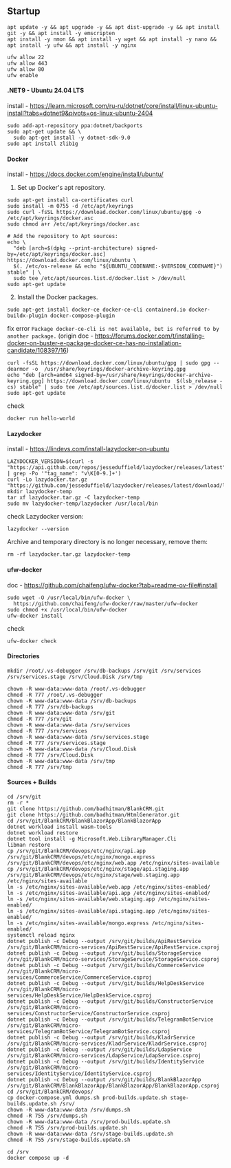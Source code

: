 ## Startup

```
apt update -y && apt upgrade -y && apt dist-upgrade -y && apt install git -y && apt install -y emscripten
apt install -y nmon && apt install -y wget && apt install -y nano && apt install -y ufw && apt install -y nginx
```

```
ufw allow 22
ufw allow 443
ufw allow 80
ufw enable
```

#### .NET9 - Ubuntu 24.04 LTS
install - https://learn.microsoft.com/ru-ru/dotnet/core/install/linux-ubuntu-install?tabs=dotnet9&pivots=os-linux-ubuntu-2404
```
sudo add-apt-repository ppa:dotnet/backports
sudo apt-get update && \
  sudo apt-get install -y dotnet-sdk-9.0
sudo apt install zlib1g
```

#### Docker
install - https://docs.docker.com/engine/install/ubuntu/
1. Set up Docker's apt repository.
```
sudo apt-get install ca-certificates curl
sudo install -m 0755 -d /etc/apt/keyrings
sudo curl -fsSL https://download.docker.com/linux/ubuntu/gpg -o /etc/apt/keyrings/docker.asc
sudo chmod a+r /etc/apt/keyrings/docker.asc

# Add the repository to Apt sources:
echo \
  "deb [arch=$(dpkg --print-architecture) signed-by=/etc/apt/keyrings/docker.asc] https://download.docker.com/linux/ubuntu \
  $(. /etc/os-release && echo "${UBUNTU_CODENAME:-$VERSION_CODENAME}") stable" | \
  sudo tee /etc/apt/sources.list.d/docker.list > /dev/null
sudo apt-get update
```
2. Install the Docker packages.
```
sudo apt-get install docker-ce docker-ce-cli containerd.io docker-buildx-plugin docker-compose-plugin
```

fix error `Package docker-ce-cli is not available, but is referred to by another package.` (origin doc - https://forums.docker.com/t/installing-docker-on-buster-e-package-docker-ce-has-no-installation-candidate/108397/16)
```
curl -fsSL https://download.docker.com/linux/ubuntu/gpg | sudo gpg --dearmor -o  /usr/share/keyrings/docker-archive-keyring.gpg
echo "deb [arch=amd64 signed-by=/usr/share/keyrings/docker-archive-keyring.gpg] https://download.docker.com/linux/ubuntu  $(lsb_release -cs) stable" | sudo tee /etc/apt/sources.list.d/docker.list > /dev/null
sudo apt-get update
```

check
```
docker run hello-world
```

#### Lazydocker
install - https://lindevs.com/install-lazydocker-on-ubuntu
```
LAZYDOCKER_VERSION=$(curl -s "https://api.github.com/repos/jesseduffield/lazydocker/releases/latest" | grep -Po '"tag_name": "v\K[0-9.]+')
curl -Lo lazydocker.tar.gz "https://github.com/jesseduffield/lazydocker/releases/latest/download/lazydocker_${LAZYDOCKER_VERSION}_Linux_x86_64.tar.gz"
mkdir lazydocker-temp
tar xf lazydocker.tar.gz -C lazydocker-temp
sudo mv lazydocker-temp/lazydocker /usr/local/bin
```

check Lazydocker version:
```
lazydocker --version
```

Archive and temporary directory is no longer necessary, remove them:
```
rm -rf lazydocker.tar.gz lazydocker-temp
```

#### ufw-docker
doc - https://github.com/chaifeng/ufw-docker?tab=readme-ov-file#install
```
sudo wget -O /usr/local/bin/ufw-docker \
  https://github.com/chaifeng/ufw-docker/raw/master/ufw-docker
sudo chmod +x /usr/local/bin/ufw-docker
ufw-docker install
```

check
```
ufw-docker check
```

#### Directories

```
mkdir /root/.vs-debugger /srv/db-backups /srv/git /srv/services /srv/services.stage /srv/Cloud.Disk /srv/tmp
```

```
chown -R www-data:www-data /root/.vs-debugger
chmod -R 777 /root/.vs-debugger
chown -R www-data:www-data /srv/db-backups
chmod -R 777 /srv/db-backups
chown -R www-data:www-data /srv/git
chmod -R 777 /srv/git
chown -R www-data:www-data /srv/services
chmod -R 777 /srv/services
chown -R www-data:www-data /srv/services.stage
chmod -R 777 /srv/services.stage
chown -R www-data:www-data /srv/Cloud.Disk
chmod -R 777 /srv/Cloud.Disk
chown -R www-data:www-data /srv/tmp
chmod -R 777 /srv/tmp
```

#### Sources + Builds

```
cd /srv/git
rm -r *
git clone https://github.com/badhitman/BlankCRM.git
git clone https://github.com/badhitman/HtmlGenerator.git
cd /srv/git/BlankCRM/BlankBlazorApp/BlankBlazorApp
dotnet workload install wasm-tools
dotnet workload restore
dotnet tool install -g Microsoft.Web.LibraryManager.Cli
libman restore
cp /srv/git/BlankCRM/devops/etc/nginx/api.app /srv/git/BlankCRM/devops/etc/nginx/mongo.express /srv/git/BlankCRM/devops/etc/nginx/web.app /etc/nginx/sites-available
cp /srv/git/BlankCRM/devops/etc/nginx/stage/api.staging.app /srv/git/BlankCRM/devops/etc/nginx/stage/web.staging.app /etc/nginx/sites-available
ln -s /etc/nginx/sites-available/web.app /etc/nginx/sites-enabled/
ln -s /etc/nginx/sites-available/api.app /etc/nginx/sites-enabled/
ln -s /etc/nginx/sites-available/web.staging.app /etc/nginx/sites-enabled/
ln -s /etc/nginx/sites-available/api.staging.app /etc/nginx/sites-enabled/
ln -s /etc/nginx/sites-available/mongo.express /etc/nginx/sites-enabled/
systemctl reload nginx
dotnet publish -c Debug --output /srv/git/builds/ApiRestService /srv/git/BlankCRM/micro-services/ApiRestService/ApiRestService.csproj
dotnet publish -c Debug --output /srv/git/builds/StorageService /srv/git/BlankCRM/micro-services/StorageService/StorageService.csproj
dotnet publish -c Debug --output /srv/git/builds/CommerceService /srv/git/BlankCRM/micro-services/CommerceService/CommerceService.csproj
dotnet publish -c Debug --output /srv/git/builds/HelpDeskService /srv/git/BlankCRM/micro-services/HelpDeskService/HelpDeskService.csproj
dotnet publish -c Debug --output /srv/git/builds/ConstructorService /srv/git/BlankCRM/micro-services/ConstructorService/ConstructorService.csproj
dotnet publish -c Debug --output /srv/git/builds/TelegramBotService /srv/git/BlankCRM/micro-services/TelegramBotService/TelegramBotService.csproj
dotnet publish -c Debug --output /srv/git/builds/KladrService /srv/git/BlankCRM/micro-services/KladrService/KladrService.csproj
dotnet publish -c Debug --output /srv/git/builds/LdapService /srv/git/BlankCRM/micro-services/LdapService/LdapService.csproj
dotnet publish -c Debug --output /srv/git/builds/IdentityService /srv/git/BlankCRM/micro-services/IdentityService/IdentityService.csproj
dotnet publish -c Debug --output /srv/git/builds/BlankBlazorApp /srv/git/BlankCRM/BlankBlazorApp/BlankBlazorApp/BlankBlazorApp.csproj
cd /srv/git/BlankCRM/devops/
cp docker-compose.yml dumps.sh prod-builds.update.sh stage-builds.update.sh /srv/
chown -R www-data:www-data /srv/dumps.sh
chmod -R 755 /srv/dumps.sh
chown -R www-data:www-data /srv/prod-builds.update.sh
chmod -R 755 /srv/prod-builds.update.sh
chown -R www-data:www-data /srv/stage-builds.update.sh
chmod -R 755 /srv/stage-builds.update.sh
```

```
cd /srv
docker compose up -d
```
